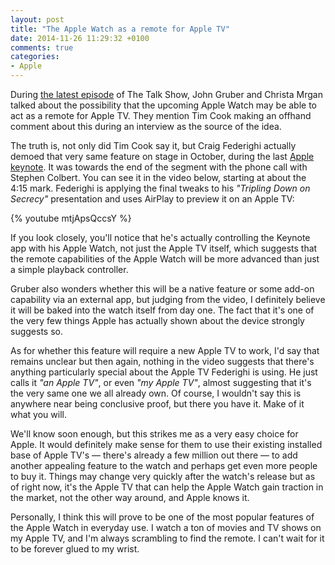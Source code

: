 ```yaml
---
layout: post
title: "The Apple Watch as a remote for Apple TV"
date: 2014-11-26 11:29:32 +0100
comments: true
categories: 
- Apple
---
```


During [the latest episode](http://daringfireball.net/thetalkshow/2014/11/25/ep-101) of The Talk Show, John Gruber and Christa Mrgan talked about the possibility that the upcoming Apple Watch may be able to act as a remote for Apple TV. They mention Tim Cook making an offhand comment about this during an interview as the source of the idea.

The truth is, not only did Tim Cook say it, but Craig Federighi actually demoed that very same feature on stage in October, during the last [Apple keynote](http://www.apple.com/apple-events/2014-oct-event/). It was towards the end of the segment with the phone call with Stephen Colbert. You can see it in the video below, starting at about the 4:15 mark. Federighi is applying the final tweaks to his _"Tripling Down on Secrecy"_ presentation and uses AirPlay to preview it on an Apple TV:

{% youtube mtjApsQccsY %}

If you look closely, you'll notice that he's actually controlling the Keynote app with his Apple Watch, not just the Apple TV itself, which suggests that the remote capabilities of the Apple Watch will be more advanced than just a simple playback controller.

Gruber also wonders whether this will be a native feature or some add-on capability via an external app, but judging from the video, I definitely believe it will be baked into the watch itself from day one. The fact that it's one of the very few things Apple has actually shown about the device strongly suggests so.

As for whether this feature will require a new Apple TV to work, I'd say that remains unclear but then again, nothing in the video suggests that there's anything particularly special about the Apple TV Federighi is using. He just calls it  _"an Apple TV"_, or even _"my Apple TV"_, almost suggesting that it's the very same one we all already own. Of course, I wouldn't say this is anywhere near being conclusive proof, but there you have it. Make of it what you will. 

We'll know soon enough, but this strikes me as a very easy choice for Apple. It would definitely make sense for them to use their existing installed base of Apple TV's — there's already a few million out there — to add another appealing feature to the watch and perhaps get even more people to buy it. Things may change very quickly after the watch's release but as of right now, it's the Apple TV that can help the Apple Watch gain traction in the market, not the other way around, and Apple knows it. 

Personally, I think this will prove to be one of the most popular features of the Apple Watch in everyday use. I watch a ton of movies and TV shows on my Apple TV, and I'm always scrambling to find the remote. I can't wait for it to be forever glued to my wrist.